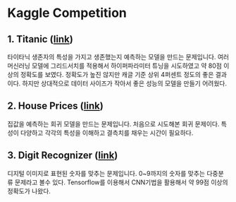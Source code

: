 Kaggle Competition
==================
## 1. Titanic ([link](https://www.kaggle.com/c/titanic))
 타이타닉 생존자의 특성을 가지고 생존했는지 예측하는 모델을 만드는 문제입니다.
 여러 머신러닝 모델에 그리드서치를 적용해서 하이퍼파라미터 튜닝을 시도하였고 약 80점 이상의 정확도를 보였다.
 정확도가 높진 않지만 캐글 기준 상위 4퍼센트 정도의 좋은 결과이다.
 하지만 상대적으로 데이터 사이즈가 작아서 좋은 성능의 모델을 만들기 어려웠다.
 
## 2. House Prices ([link](https://www.kaggle.com/c/house-prices-advanced-regression-techniques))
 집값을 예측하는 회귀 모델을 만드는 문제입니다. 처음으로 시도해본 회귀 문제이다.
 특성이 다양하고 각각의 특성을 이해하고 결측치를 채우는 시간이 필요하다.
 
## 3. Digit Recognizer ([link](https://www.kaggle.com/c/digit-recognizer))
 디지털 이미지로 표현된 숫자를 맞추는 문제입니다. 0~9까지의 숫자를 맞추는 다중분류 문제라고 볼수 있다.
 Tensorflow를 이용해서 CNN기법을 활용해서 약 99점 이상의 정확도가 나왔다.
